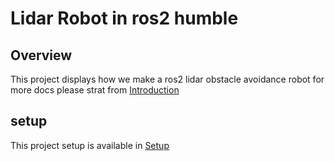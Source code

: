 # Lidar Robot in ros2 humble 

## Overview
This project displays how we make a ros2 lidar obstacle avoidance robot 
for more docs please strat from [Introduction](/docs/Introduction.md)

## setup
This project setup is available in [Setup](/docs/Setup.md)